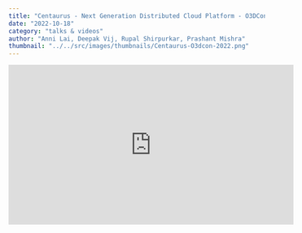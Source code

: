 ```yaml
---
title: "Centaurus - Next Generation Distributed Cloud Platform - O3DCon, 2022"
date: "2022-10-18"
category: "talks & videos"
author: "Anni Lai, Deepak Vij, Rupal Shirpurkar, Prashant Mishra"
thumbnail: "../../src/images/thumbnails/Centaurus-O3dcon-2022.png"
---
```


<iframe  width="560" height="315" src="https://youtu.be/47ualKYqkd8" frameborder="0"></iframe>
